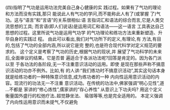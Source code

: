 (四)指明了气功是运用功法完美自己身心健康的实
践过程。如果有了气功的理论和方法而没有实践,那只
能说此人有气功的学问,而不能称此人有了(或掌握
了)气功。这与“语言”和“言语”的关系很相似:语
言指词汇和语法的综合而言,它是人类交流思想的工具;
而言语(即人们说话)是运用词汇和语法——这一语言
工具表达自己思想的过程。这里所说气功是运用气功学
的气功理论和练功方法来重新塑造、升华自身的实践过
程。
由此可以看出,我们对气功所下的定义,有理论,有
方法,有目的,包括了气功的全部内涵,所以说它是完
整的,也是符合现代科学对定义规范的要求的。
这个定义是考察了气功的历史,根据气功的现状,并
展望了气功科学的未来后,全面审议的结果。它是否普
遍适合于各派功法呢?回答是肯定的。因为各门派以至
于各功法的各阶段,无一不注重意识活动的运用。即使
是现在那些声称不搞意识活动的功亦不例外。比如,有
的人讲:“我们练功时不搞意识活动”,其实这句话本身
就是给练功者的一种特殊意识信息,成为练功者的一种
内向性运用意识活动的内容。现流行的功法无一不注重
意识活动。在传统的功法中,佛家强调“明心见性”,道
…不都是
家讲的“修心炼性”,儒家讲的“存心养性”
从意识上下功夫吗?
用这个定义衡量国外盛行的松弛疗法､超觉静坐法、
瑜珈等等,也是完全适用的。
本定义强调了内向性运用意识而未提气,不仅避免

